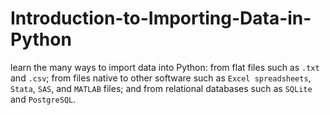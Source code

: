 # Introduction-to-Importing-Data-in-Python
learn the many ways to import data into Python: from flat files such as `.txt` and `.csv`; from files native to other software such as `Excel spreadsheets`, `Stata`, `SAS`, and `MATLAB` files; and from relational databases such as `SQLite` and `PostgreSQL`.
